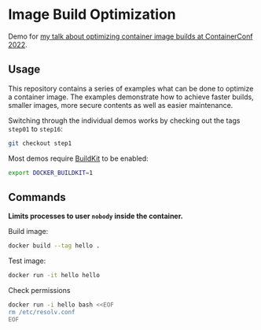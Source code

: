 # Image Build Optimization

Demo for [my talk about optimizing container image builds at ContainerConf 2022]().

## Usage

This repository contains a series of examples what can be done to optimize a container image. The examples demonstrate how to achieve faster builds, smaller images, more secure contents as well as easier maintenance.

Switching through the individual demos works by checking out the tags `step01` to `step16`:

```bash
git checkout step1
```

Most demos require [BuildKit](https://github.com/moby/buildkit) to be enabled:

```bash
export DOCKER_BUILDKIT=1
```

## Commands

**Limits processes to user `nobody` inside the container.**

Build image:

```bash
docker build --tag hello .
```

Test image:

```bash
docker run -it hello hello
```

Check permissions

```bash
docker run -i hello bash <<EOF
rm /etc/resolv.conf
EOF
```

